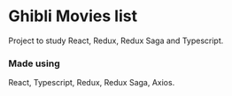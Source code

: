 # Ghibli Movies list 
Project to study React, Redux, Redux Saga and Typescript.

### Made using 
React, Typescript, Redux, Redux Saga, Axios.

